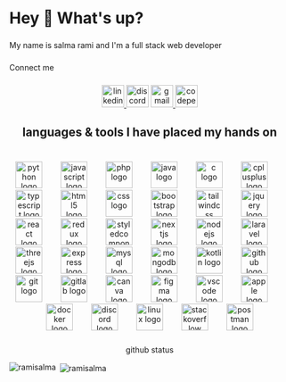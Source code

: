 <h1 align="left">Hey 👋 What's up?</h1>

###

<p align="left">My name is salma rami and I'm a  full stack web developer</p>

###

<p align="left">Connect me</p>

###

<div align="center">
  <a href="www.linkedin.com/in/salma-rami-55a11a349" target="_blank">
    <img src="https://img.shields.io/static/v1?message=LinkedIn&logo=linkedin&label=&color=0077B5&logoColor=white&labelColor=&style=for-the-badge" height="40" alt="linkedin logo"  />
  </a>
  <img src="https://img.shields.io/static/v1?message=Discord&logo=discord&label=&color=7289DA&logoColor=white&labelColor=&style=for-the-badge" height="40" alt="discord logo"  />
  <a href="ramisalma185@gmail.com" target="_blank">
    <img src="https://img.shields.io/static/v1?message=Gmail&logo=gmail&label=&color=D14836&logoColor=white&labelColor=&style=for-the-badge" height="40" alt="gmail logo"  />
  </a>
  <img src="https://img.shields.io/static/v1?message=Codepen&logo=codepen&label=&color=000000&logoColor=white&labelColor=&style=for-the-badge" height="40" alt="codepen logo"  />
</div>

###

<h2 align="center">languages & tools I have placed my hands on</h2>

###

<br clear="both">

<div align="center">
  <img src="https://cdn.jsdelivr.net/gh/devicons/devicon/icons/python/python-original.svg" height="48" alt="python logo"  />
  <img width="25" />
  <img src="https://skillicons.dev/icons?i=js" height="48" alt="javascript logo"  />
  <img width="25" />
  <img src="https://skillicons.dev/icons?i=php" height="48" alt="php logo"  />
  <img width="25" />
  <img src="https://skillicons.dev/icons?i=java" height="48" alt="java logo"  />
  <img width="25" />
  <img src="https://skillicons.dev/icons?i=c" height="48" alt="c logo"  />
  <img width="25" />
  <img src="https://skillicons.dev/icons?i=cpp" height="48" alt="cplusplus logo"  />
  <img width="25" />
  <img src="https://skillicons.dev/icons?i=ts" height="48" alt="typescript logo"  />
  <img width="25" />
  <img src="https://skillicons.dev/icons?i=html" height="48" alt="html5 logo"  />
  <img width="25" />
  <img src="https://skillicons.dev/icons?i=css" height="48" alt="css logo"  />
  <img width="25" />
  <img src="https://skillicons.dev/icons?i=bootstrap" height="48" alt="bootstrap logo"  />
  <img width="25" />
  <img src="https://skillicons.dev/icons?i=tailwind" height="48" alt="tailwindcss logo"  />
  <img width="25" />
  <img src="https://skillicons.dev/icons?i=jquery" height="48" alt="jquery logo"  />
  <img width="25" />
  <img src="https://skillicons.dev/icons?i=react" height="48" alt="react logo"  />
  <img width="25" />
  <img src="https://skillicons.dev/icons?i=redux" height="48" alt="redux logo"  />
  <img width="25" />
  <img src="https://skillicons.dev/icons?i=styledcomponents" height="48" alt="styledcomponents logo"  />
  <img width="25" />
  <img src="https://skillicons.dev/icons?i=nextjs" height="48" alt="nextjs logo"  />
  <img width="25" />
  <img src="https://skillicons.dev/icons?i=nodejs" height="48" alt="nodejs logo"  />
  <img width="25" />
  <img src="https://skillicons.dev/icons?i=laravel" height="48" alt="laravel logo"  />
  <img width="25" />
  <img src="https://skillicons.dev/icons?i=threejs" height="48" alt="threejs logo"  />
  <img width="25" />
  <img src="https://skillicons.dev/icons?i=express" height="48" alt="express logo"  />
  <img width="25" />
  <img src="https://skillicons.dev/icons?i=mysql" height="48" alt="mysql logo"  />
  <img width="25" />
  <img src="https://skillicons.dev/icons?i=mongodb" height="48" alt="mongodb logo"  />
  <img width="25" />
  <img src="https://skillicons.dev/icons?i=kotlin" height="48" alt="kotlin logo"  />
  <img width="25" />
  <img src="https://skillicons.dev/icons?i=github" height="48" alt="github logo"  />
  <img width="25" />
  <img src="https://skillicons.dev/icons?i=git" height="48" alt="git logo"  />
  <img width="25" />
  <img src="https://skillicons.dev/icons?i=gitlab" height="48" alt="gitlab logo"  />
  <img width="25" />
  <img src="https://cdn.jsdelivr.net/gh/devicons/devicon/icons/canva/canva-original.svg" height="48" alt="canva logo"  />
  <img width="25" />
  <img src="https://skillicons.dev/icons?i=figma" height="48" alt="figma logo"  />
  <img width="25" />
  <img src="https://skillicons.dev/icons?i=vscode" height="48" alt="vscode logo"  />
  <img width="25" />
  <img src="https://cdn.simpleicons.org/apple/000000" height="48" alt="apple logo"  />
  <img width="25" />
  <img src="https://skillicons.dev/icons?i=docker" height="48" alt="docker logo"  />
  <img width="25" />
  <img src="https://skillicons.dev/icons?i=discord" height="48" alt="discord logo"  />
  <img width="25" />
  <img src="https://skillicons.dev/icons?i=linux" height="48" alt="linux logo"  />
  <img width="25" />
  <img src="https://skillicons.dev/icons?i=stackoverflow" height="48" alt="stackoverflow logo"  />
  <img width="25" />
  <img src="https://skillicons.dev/icons?i=postman" height="48" alt="postman logo"  />
</div>

###

<p align="center">github status</p>
<p><img align="left" src="https://github-readme-stats.vercel.app/api/top-langs?username=ramisalma&show_icons=true&locale=en&layout=compact" alt="ramisalma" /></p>

<p>&nbsp;<img align="center" src="https://github-readme-stats.vercel.app/api?username=ramisalma&show_icons=true&locale=en" alt="ramisalma" /></p>

###
